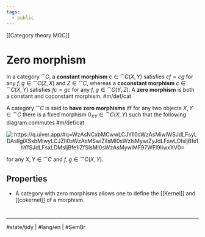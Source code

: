 ```yaml
---
tags:
  - public
---
```

[[Category theory MOC]]
# Zero morphism

In a category $\cat C$, a **constant morphism** $c \in \cat C(X,Y)$ satisfies $cf = cg$ for any $f,g \in \cat C(Z,X)$ and $Z \in \cat C$,
whereas a **coconstant morphism** $c \in \cat C(X,Y)$ satisfies $fc = gc$ for any $f,g \in \cat C(Y,Z)$.
A **zero morphism** is both a constant and coconstant morphism. #m/def/cat 

A category $\cat C$ is said to **have zero morphisms** iff for any two objects $X,Y \in \cat C$ there is a fixed morphism $0_{XY} \in \cat C(X,Y)$ such that the following diagram commutes #m/def/cat 

<p align="center"><img align="center" src="https://i.upmath.me/svg/%0A%5Cusetikzlibrary%7Bcalc%7D%0A%5Cusetikzlibrary%7Bdecorations.pathmorphing%7D%0A%5Ctikzset%7Bcurve%2F.style%3D%7Bsettings%3D%7B%231%7D%2Cto%20path%3D%7B(%5Ctikztostart)%0A%20%20%20%20..%20controls%20(%24(%5Ctikztostart)!%5Cpv%7Bpos%7D!(%5Ctikztotarget)!%5Cpv%7Bheight%7D!270%3A(%5Ctikztotarget)%24)%0A%20%20%20%20and%20(%24(%5Ctikztostart)!1-%5Cpv%7Bpos%7D!(%5Ctikztotarget)!%5Cpv%7Bheight%7D!270%3A(%5Ctikztotarget)%24)%0A%20%20%20%20..%20(%5Ctikztotarget)%5Ctikztonodes%7D%7D%2C%0A%20%20%20%20settings%2F.code%3D%7B%5Ctikzset%7Bquiver%2F.cd%2C%231%7D%0A%20%20%20%20%20%20%20%20%5Cdef%5Cpv%23%231%7B%5Cpgfkeysvalueof%7B%2Ftikz%2Fquiver%2F%23%231%7D%7D%7D%2C%0A%20%20%20%20quiver%2F.cd%2Cpos%2F.initial%3D0.35%2Cheight%2F.initial%3D0%7D%0A%25%20TikZ%20arrowhead%2Ftail%20styles.%0A%5Ctikzset%7Btail%20reversed%2F.code%3D%7B%5Cpgfsetarrowsstart%7Btikzcd%20to%7D%7D%7D%0A%5Ctikzset%7B2tail%2F.code%3D%7B%5Cpgfsetarrowsstart%7BImplies%5Breversed%5D%7D%7D%7D%0A%5Ctikzset%7B2tail%20reversed%2F.code%3D%7B%5Cpgfsetarrowsstart%7BImplies%7D%7D%7D%0A%25%20TikZ%20arrow%20styles.%0A%5Ctikzset%7Bno%20body%2F.style%3D%7B%2Ftikz%2Fdash%20pattern%3Don%200%20off%201mm%7D%7D%0A%25%20https%3A%2F%2Fq.uiver.app%2F%23q%3DWzAsNCxbMCwwLCJYIl0sWzAsMiwiWSJdLFsyLDAsIlgiXSxbMiwyLCJZIl0sWzAsMSwiZiIsMl0sWzIsMywiZyJdLFswLDIsIjBfe1hYfSJdLFsxLDMsIjBfe1lZfSIsMl0sWzAsMywiMF97WFl9IiwxXV0%3D%0A%5Cbegin%7Btikzcd%7D%5Bampersand%20replacement%3D%5C%26%5D%0A%09X%20%5C%26%5C%26%20X%20%5C%5C%0A%09%5C%5C%0A%09Y%20%5C%26%5C%26%20Y%0A%09%5Carrow%5B%22%7B0_%7BXX%7D%7D%22%2C%20from%3D1-1%2C%20to%3D1-3%5D%0A%09%5Carrow%5B%22f%22'%2C%20from%3D1-1%2C%20to%3D3-1%5D%0A%09%5Carrow%5B%22%7B0_%7BXY%7D%7D%22%7Bdescription%7D%2C%20from%3D1-1%2C%20to%3D3-3%5D%0A%09%5Carrow%5B%22g%22%2C%20from%3D1-3%2C%20to%3D3-3%5D%0A%09%5Carrow%5B%22%7B0_%7BYY%7D%7D%22'%2C%20from%3D3-1%2C%20to%3D3-3%5D%0A%5Cend%7Btikzcd%7D%0A#invert" alt="https://q.uiver.app/#q=WzAsNCxbMCwwLCJYIl0sWzAsMiwiWSJdLFsyLDAsIlgiXSxbMiwyLCJZIl0sWzAsMSwiZiIsMl0sWzIsMywiZyJdLFswLDIsIjBfe1hYfSJdLFsxLDMsIjBfe1lZfSIsMl0sWzAsMywiMF97WFl9IiwxXV0=" /></p>

for any $X,Y \in \cat C$ and $f,g \in \cat C(X,Y)$.

## Properties

- A category with zero morphisms allows one to define the [[Kernel]] and [[cokernel]] of a morphism.


#
---
#state/tidy | #lang/en | #SemBr
